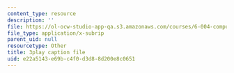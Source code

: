 ```yaml
---
content_type: resource
description: ''
file: https://ol-ocw-studio-app-qa.s3.amazonaws.com/courses/6-004-computation-structures-spring-2017/e22a5143e69bc4f0d3d88d200e8c0651_q38KAGAKORk.srt
file_type: application/x-subrip
parent_uid: null
resourcetype: Other
title: 3play caption file
uid: e22a5143-e69b-c4f0-d3d8-8d200e8c0651
---
```

